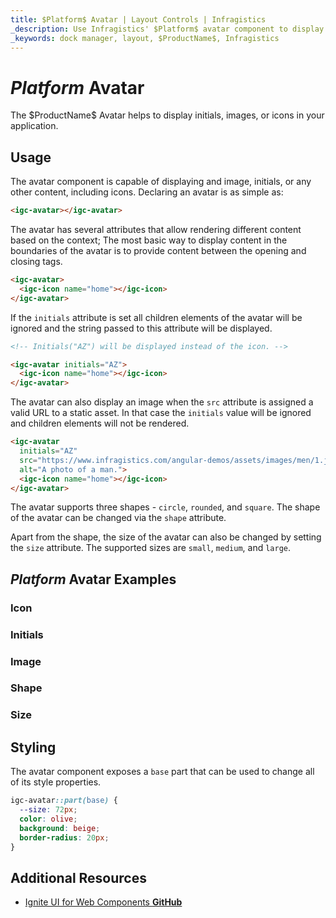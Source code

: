 ```yaml
---
title: $Platform$ Avatar | Layout Controls | Infragistics
_description: Use Infragistics' $Platform$ avatar component to display an image, icon, or initials.
_keywords: dock manager, layout, $ProductName$, Infragistics
---
```


# $Platform$ Avatar

<p class="highlight">The $ProductName$ Avatar helps to display initials, images, or icons in your application.</p>
<div class="divider"></div>

## Usage

The avatar component is capable of displaying and image, initials, or any other content, including icons.
Declaring an avatar is as simple as:

```html
<igc-avatar></igc-avatar>
```

The avatar has several attributes that allow rendering different content based on the context; The most basic way to display content in the boundaries of the avatar is to provide content between the opening and closing tags.

```html
<igc-avatar>
  <igc-icon name="home"></igc-icon>
</igc-avatar>
```

If the `initials` attribute is set all children elements of the avatar will be ignored and the string passed to this attribute will be displayed.


```html
<!-- Initials("AZ") will be displayed instead of the icon. -->

<igc-avatar initials="AZ">
  <igc-icon name="home"></igc-icon>
</igc-avatar>
```

The avatar can also display an image when the `src` attribute is assigned a valid URL to a static asset. In that case the `initials` value will be ignored and children elements will not be rendered.

```html
<igc-avatar 
  initials="AZ"
  src="https://www.infragistics.com/angular-demos/assets/images/men/1.jpg"
  alt="A photo of a man.">
  <igc-icon name="home"></igc-icon>
</igc-avatar>
```

The avatar supports three shapes - `circle`, `rounded`, and `square`. The shape of the avatar can be changed via the `shape` attribute. 

Apart from the shape, the size of the avatar can also be changed by setting the `size` attribute. The supported sizes are `small`, `medium`, and `large`.

## $Platform$ Avatar Examples

### Icon

<code-view style="height: 150px"
           data-demos-base-url="{environment:dvDemosBaseUrl}"
           iframe-src="{environment:dvDemosBaseUrl}/avatar-icon"
           alt="$Platform$ Avatar Example"
           github-src="layouts/avatar/icon">
</code-view>

### Initials

<code-view style="height: 300px"
           data-demos-base-url="{environment:dvDemosBaseUrl}"
           iframe-src="{environment:dvDemosBaseUrl}/avatar-initials"
           alt="$Platform$ Avatar Example"
           github-src="layouts/avatar-initials">
</code-view>

### Image

<code-view style="height: 300px"
           data-demos-base-url="{environment:dvDemosBaseUrl}"
           iframe-src="{environment:dvDemosBaseUrl}/avatar-image"
           alt="$Platform$ Avatar Example"
           github-src="layouts/avatar-image">
</code-view>

### Shape

<code-view style="height: 300px"
           data-demos-base-url="{environment:dvDemosBaseUrl}"
           iframe-src="{environment:dvDemosBaseUrl}/avatar-shape"
           alt="$Platform$ Avatar Example"
           github-src="layouts/avatar-shape">
</code-view>

### Size

<code-view style="height: 300px"
           data-demos-base-url="{environment:dvDemosBaseUrl}"
           iframe-src="{environment:dvDemosBaseUrl}/avatar-size"
           alt="$Platform$ Avatar Example"
           github-src="layouts/avatar-size">
</code-view>

## Styling

The avatar component exposes a `base` part that can be used to change all of its style properties.

```css
igc-avatar::part(base) {
  --size: 72px;
  color: olive;
  background: beige;
  border-radius: 20px;
}
```
## Additional Resources

<div class="divider--half"></div>

* [Ignite UI for Web Components **GitHub**](https://github.com/IgniteUI/igniteui-webcomponents)
